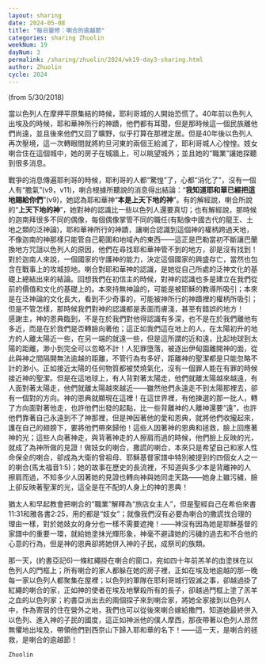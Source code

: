 ```yaml
---
layout: sharing
date: 2024-05-08
title: "每日靈修：喇合的逾越節"
categories: sharing Zhuolin
weekNum: 19
dayNum: 3
permalink: /sharing/zhuolin/2024/wk19-day3-sharing.html
author: Zhuolin
cycle: 2024
---
```

(from 5/30/2018)

當以色列人在摩押平原集結的時候，耶利哥城的人開始恐慌了。40年前以色列人出埃及的時候，耶和華神所行的神蹟，他們都有耳聞，但是那時候這一個民族離他們尚遠，並且後來他們又回了曠野，似乎打算在那裡定居。但是40年後以色列人再次壓境，這一次轉眼間就將約旦河東的兩個王給滅了，耶利哥城人心惶惶。妓女喇合住在這個城中，她的房子在城牆上，可以眺望城外；並且她的“職業”讓她探聽到很多消息。  

戰爭的消息傳遍耶利哥的時候，耶利哥的人都“驚惶”了，心都“消化了”，沒有一個人有“膽氣”(v9，v11)，喇合根據所聽說的消息得出結論：“**我知道耶和華已經把這地賜給你們**”(v9)，她認為耶和華神“**本是上天下地的神**”。有的解經說，喇合所說的“**上天下地的神**”，她對神的認識比一些以色列人還要真切；也有解經說，那時候的迦南拜很多不同的偶像，每個偶像掌管不同的職任(有點像中國古代的龍王、土地之類的泛神論)，耶和華神所行的神蹟，讓喇合認識到這個神的權柄跨過天地，不像迦南的神那樣只能管自己範圍和地域內的東西——這正是巴勒當初不斷讓巴蘭換地方咒詛以色列人的原因，他們在尋找耶和華神管不到的地方，卻是沒有找到！對於迦南人來說，一個國家的守護神的能力，決定這個國家的興盛存亡，當然也包含在戰事上的攻城掠地。喇合對耶和華神的認識，是她從自己所處的泛神文化的基礎上總結出來的結論。回想我們在初信主的時候，對神的認識也多是建立在我們從前的價值和文化的基礎上的。本來持無神論的，可能是被耶穌的教導所吸引；本來是在泛神論的文化長大，看到不少奇事的，可能被神所行的神蹟裡的權柄所吸引；但是不管怎樣，那時候我們對神的認識都是表面而膚淺，甚至有錯誤的地方！  
感謝主，神的恩典臨到，不是在於我們對他得認識有多深，也不是在於我們離他有多近，而是在於我們是否轉臉向著他；這正如我們這在地上的人，在太陽初升的地方的人離太陽近一些，在另一端的就遠一些，但是這所謂的近和遠，比起地球到太陽的距離，渺小到完全可以忽略不計！人犯罪墮落，被逐出伊甸園離開神的面，從此與神之間隔開無法逾越的距離，不管行為有多好，距離神的聖潔都是只能忽略不計的渺小。正如接近太陽的任何物質都被焚燒氣化，沒有一個罪人能在有罪的時候接近神的聖潔。但是在這地球上，有人背對著太陽走，他們就離太陽越來越遠，有人面對著太陽走，他們就離太陽越來越近——雖然他們永遠走不到太陽那裡去，卻有一個對的方向。神的恩典就顯現在這裡！在這世界裡，有他揀選的那一批人，轉了方向面對著他走，也許他們出發的起點，比一些背離神的人離神還要“遠”，也許他們靠著自己永遠到不了神那裡，但是神因著他的愛和恩典，就將他們收攏起來，護在自己的翅膀下，要將他們帶來歸他！這些人因著神的恩典和拯救，臉上回應著神的光；這些人向著神走，與背著神走的人擦肩而過的時候，他們臉上反映的光，就成了為神所做的見證！做妓女的喇合，撒謊的喇合，本來只是希望自己和家人性命保全的喇合，卻成為大衛的曾祖母、耶穌基督家譜中特別被提到的四個女人之一的喇合(馬太福音1:5)；她的故事在歷史的長流裡，不知道與多少本是背離神的人擦肩而過，不知多少人因著她的見證也轉向神與她同走天路——她身上雖污穢，臉上卻反映著聖潔的光，這全是在不配的人身上的神的恩典！  

猶太人和早起教會把喇合的“職業”解釋為“旅店女主人”，但是聖經自己在希伯來書11:31和雅各書2:25，用的都是“妓女”；就像我們沒有必要為喇合的撒謊找合理的理由一樣，對於她妓女的身分也一樣不需要遮掩！——神沒有因為她是耶穌基督的家譜中的重要一環，就給她塗抹光輝形象，神毫不避諱她的污穢的過去和不合他的心意的行為，但是神的恩典卻將她併入神的子民，成祭司的族類。  

那一天，(約書亞記6)一條紅繩掛在喇合的窗口，宛如四十年前羔羊的血塗抹在以色列人的門框上；所有喇合的家人都躲在她的房子裡，正如在埃及地逾越的那一晚每一家以色列人都聚集在屋裡；以色列的軍隊在耶利哥城行毀滅之事，卻越過掛了紅繩的喇合的家，正如神的使者在埃及地擊殺所有的長子，卻越過門框上塗了羔羊之血的以色列家；約書亞派出去的兩個探子來到喇合家，將她全家接到以色列人中，作為寄居的住在營外之地，我們也可以從後來喇合嫁給撒門，知道她最終併入以色列、進入神的子民的國度，這正如神派他的僕人摩西，那夜帶著以色列人昂然無懼地出埃及，帶領他們到西奈山下歸入耶和華的名下！——這一天，是喇合的拯救，是喇合的逾越節！  

`Zhuolin`  

